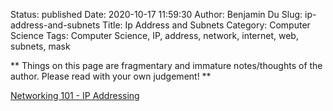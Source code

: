 Status: published
Date: 2020-10-17 11:59:30
Author: Benjamin Du
Slug: ip-address-and-subnets
Title: Ip Address and Subnets
Category: Computer Science
Tags: Computer Science, IP, address, network, internet, web, subnets, mask

**
Things on this page are fragmentary and immature notes/thoughts of the author.
Please read with your own judgement!
**


[Networking 101 - IP Addressing](https://www.civo.com/learn/ip-addressing)
